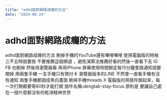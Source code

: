 ```yaml
---
title: "adhd面對網路成癮的方法"
date: "2024-08-24"
---
```

# adhd面對網路成癮的方法

adhd面對網路成癮的方法
刪掉手機的YouTube還有嗶哩嗶哩
使用電腦版的時候三不五時就要按 不要推薦這個頻道 ，避免演算法推薦好看的然後一直看下去
IG FB 也刪掉 然後用瀏覽器看 再用iPhone 屏幕使用時間鎖定每15分鐘會跳通知說要關掉
用兩隻手機 一支手機只有預付卡 瀏覽器版本的LINE 不然會一直看手機有沒有通知
兩隻手機都調成黑白畫面
刪掉手機threads X 電腦版的用插件鎖起來，每一次打開都要等60秒才能打開
插件名稱:dengtab-stay-focus
原則是 要讓自己處在一個什麼都沒有的乾淨精神世界

